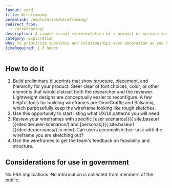 ```yaml
---
layout: card
title: Wireframing
permalink: /exploration/wireframing/
redirect_from:
  - /wireframing/
description: A simple visual representation of a product or service interface.
category: Exploration
why: To prioritize substance and relationships over decoration as you begin defining the solution. Wireframing also gives designers a great opportunity to start asking developers early questions about feasibility and structure.
timeRequired: 1-3 hours
---
```


## How to do it

1. Build preliminary blueprints that show structure, placement, and hierarchy for your product. Steer clear of font choices, color, or other elements that would distract both the researcher and the reviewer. Lightweight designs are conceptually easier to reconfigure. A few helpful tools for building wireframes are OmniGraffle and Balsamiq, which purposefully keep the wireframe looking like rough sketches.
1. Use this opportunity to start listing what UX/UI patterns you will need.
1. Review your wireframes with specific [user scenarios]({{ site.baseurl }}/decide/user-scenarios/) and [personas]({{ site.baseurl }}/decide/personas/) in mind. Can users accomplish their task with the wireframe you are sketching out?
1. Use the wireframes to get the team's feedback on feasibility and structure.  

<section class="method--section method--section--government-considerations" markdown="1" >

## Considerations for use in government  

No PRA implications. No information is collected from members of the public.
</section>
